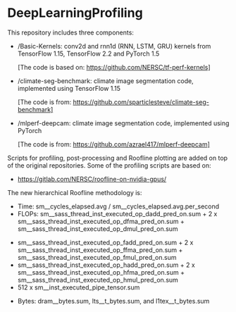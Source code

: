 # DeepLearningProfiling
This repository includes three components:
- /Basic-Kernels: conv2d and rnn1d (RNN, LSTM, GRU) kernels from TensorFlow 1.15, TensorFlow 2.2 and PyTorch 1.5

  [The code is based on: https://github.com/NERSC/tf-perf-kernels]
- /climate-seg-benchmark: climate image segmentation code, implemented using TensorFlow 1.15
  
  [The code is from: https://github.com/sparticlesteve/climate-seg-benchmark]
- /mlperf-deepcam: climate image segmentation code, implemented using PyTorch
  
  [The code is from: https://github.com/azrael417/mlperf-deepcam]


Scripts for profiling, post-processing and Roofline plotting are added on top of the original repositories. Some of the profiling scripts are based on:
- https://gitlab.com/NERSC/roofline-on-nvidia-gpus/

The new hierarchical Roofline methodology is:

- Time: sm__cycles_elapsed.avg / sm__cycles_elapsed.avg.per_second
- FLOPs: 
  sm__sass_thread_inst_executed_op_dadd_pred_on.sum + 2 x sm__sass_thread_inst_executed_op_dfma_pred_on.sum + sm__sass_thread_inst_executed_op_dmul_pred_on.sum
+ sm__sass_thread_inst_executed_op_fadd_pred_on.sum + 2 x sm__sass_thread_inst_executed_op_ffma_pred_on.sum + sm__sass_thread_inst_executed_op_fmul_pred_on.sum
+ sm__sass_thread_inst_executed_op_hadd_pred_on.sum + 2 x sm__sass_thread_inst_executed_op_hfma_pred_on.sum + sm__sass_thread_inst_executed_op_hmul_pred_on.sum
+ 512 x sm__inst_executed_pipe_tensor.sum
- Bytes: dram__bytes.sum, lts__t_bytes.sum, and l1tex__t_bytes.sum
